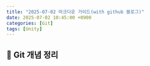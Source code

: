 ```yaml
---
title: "2025-07-02 마크다운 가이드(with github 블로그)"
date: 2025-07-02 10:45:00 +0900
categories: [Git]
tags: [Unity]
---
```


## 🧠 Git 개념 정리
